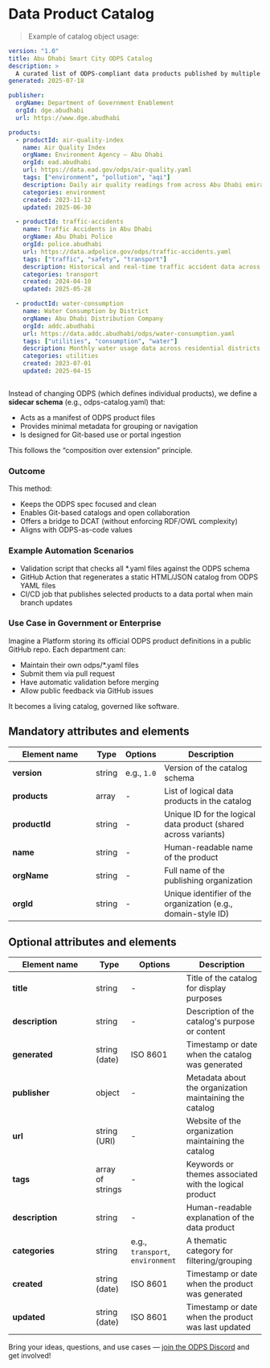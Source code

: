 # Data Product Catalog

> Example of catalog object usage:

```yml
version: "1.0"
title: Abu Dhabi Smart City ODPS Catalog
description: >
  A curated list of ODPS-compliant data products published by multiple Abu Dhabi government entities.
generated: 2025-07-18

publisher:
  orgName: Department of Government Enablement
  orgId: dge.abudhabi
  url: https://www.dge.abudhabi

products:
  - productId: air-quality-index
    name: Air Quality Index
    orgName: Environment Agency – Abu Dhabi
    orgId: ead.abudhabi
    url: https://data.ead.gov/odps/air-quality.yaml
    tags: ["environment", "pollution", "aqi"]
    description: Daily air quality readings from across Abu Dhabi emirate.
    categories: environment
    created: 2023-11-12
    updated: 2025-06-30

  - productId: traffic-accidents
    name: Traffic Accidents in Abu Dhabi
    orgName: Abu Dhabi Police
    orgId: police.abudhabi
    url: https://data.adpolice.gov/odps/traffic-accidents.yaml
    tags: ["traffic", "safety", "transport"]
    description: Historical and real-time traffic accident data across the city.
    categories: transport
    created: 2024-04-10
    updated: 2025-05-28

  - productId: water-consumption
    name: Water Consumption by District
    orgName: Abu Dhabi Distribution Company
    orgId: addc.abudhabi
    url: https://data.addc.abudhabi/odps/water-consumption.yaml
    tags: ["utilities", "consumption", "water"]
    description: Monthly water usage data across residential districts.
    categories: utilities
    created: 2023-07-01
    updated: 2025-04-15



```

Instead of changing ODPS (which defines individual products), we define a **sidecar schema** (e.g., odps-catalog.yaml) that:

* Acts as a manifest of ODPS product files
* Provides minimal metadata for grouping or navigation
* Is designed for Git-based use or portal ingestion

This follows the “composition over extension” principle.



### Outcome

This method:

* Keeps the ODPS spec focused and clean
* Enables Git-based catalogs and open collaboration
* Offers a bridge to DCAT (without enforcing RDF/OWL complexity)
* Aligns with ODPS-as-code values

### Example Automation Scenarios

* Validation script that checks all *.yaml files against the ODPS schema
* GitHub Action that regenerates a static HTML/JSON catalog from ODPS YAML files
* CI/CD job that publishes selected products to a data portal when main branch updates

### Use Case in Government or Enterprise

Imagine a Platform storing its official ODPS product definitions in a public GitHub repo. Each department can:

* Maintain their own odps/*.yaml files
* Submit them via pull request
* Have automatic validation before merging
* Allow public feedback via GitHub issues

It becomes a living catalog, governed like software.

## Mandatory attributes and elements


| <div style="width:150px">Element name</div> | Type   | Options     | Description                                  |
| ------------------------------------------- | ------ | ----------- | -------------------------------------------- |
| **version**                                 | string | e.g., `1.0` | Version of the catalog schema                |
| **products**                                | array  | -           | List of logical data products in the catalog |
| **productId**                               | string | -           | Unique ID for the logical data product (shared across variants) |
| **name**                                    | string | -           | Human-readable name of the product                              |
| **orgName**                                 | string | -           | Full name of the publishing organization                      |
| **orgId**                                   | string | -           | Unique identifier of the organization (e.g., domain-style ID) |



## Optional attributes and elements

| <div style="width:150px">Element name</div> | Type             | Options  | Description                                             |
| ------------------------------------------- | ---------------- | -------- | ------------------------------------------------------- |
| **title**                                   | string           | -        | Title of the catalog for display purposes               |
| **description**                             | string           | -        | Description of the catalog's purpose or content         |
| **generated**                               | string (date)    | ISO 8601 | Timestamp or date when the catalog was generated        |
| **publisher**                               | object           | -        | Metadata about the organization maintaining the catalog |
| **url**                                     | string (URI)     | -        | Website of the organization maintaining the catalog     |
| **tags**                                    | array of strings | -        | Keywords or themes associated with the logical product  |
| **description**                             | string           | -        | Human-readable explanation of the data product          |
| **categories**                              | string           | e.g., `transport`, `environment` | A thematic category for filtering/grouping |
| **created**                                 | string (date)    | ISO 8601 | Timestamp or date when the product was generated        |
| **updated**                                 | string (date)    | ISO 8601 | Timestamp or date when the product was last updated     |

 


Bring your ideas, questions, and use cases — [join the ODPS Discord](https://discord.gg/7KfnFxAc) and get involved!